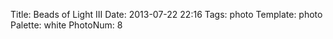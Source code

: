 Title: Beads of Light III
Date: 2013-07-22 22:16
Tags: photo
Template: photo
Palette: white
PhotoNum: 8
